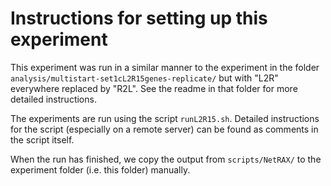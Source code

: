 # Instructions for setting up this experiment

This experiment was run in a similar manner to the experiment in the folder
`analysis/multistart-set1cL2R15genes-replicate/` but with "L2R" everywhere
replaced by "R2L". See the readme in that folder for more detailed instructions.

The experiments are run using the script `runL2R15.sh`. Detailed instructions
for the script (especially on a remote server) can be found as comments in the
script itself.

When the run has finished, we copy the output from `scripts/NetRAX/` to the
experiment folder (i.e. this folder) manually.
